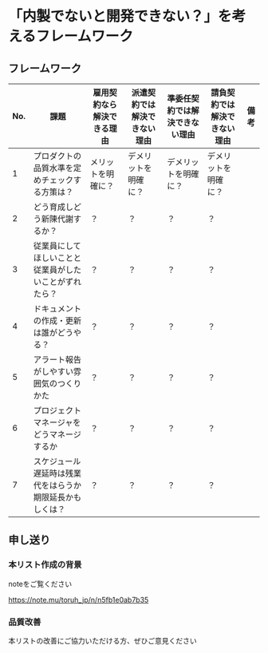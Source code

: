 # 「内製でないと開発できない？」を考えるフレームワーク

## フレームワーク
|No.|課題|雇用契約なら解決できる理由|派遣契約では解決できない理由|準委任契約では解決できない理由|請負契約では解決できない理由|備考|
|-|-|-|-|-|-|-|
|1|プロダクトの品質水準を定めチェックする方策は？|メリットを明確に？|デメリットを明確に？|デメリットを明確に？|デメリットを明確に？||
|2|どう育成しどう新陳代謝するか？|？|？|？|？||
|3|従業員にしてほしいことと従業員がしたいことがずれたら？|？|？|？|？||
|4|ドキュメントの作成・更新は誰がどうやる？|？|？|？|？||
|5|アラート報告がしやすい雰囲気のつくりかた|？|？|？|？||
|6|プロジェクトマネージャをどうマネージするか|？|？|？|？||
|7|スケジュール遅延時は残業代をはらうか期限延長かもしくは？|？|？|？|？||

## 申し送り
### 本リスト作成の背景
noteをご覧ください

https://note.mu/toruh_jp/n/n5fb1e0ab7b35

### 品質改善
本リストの改善にご協力いただける方、ぜひご意見ください

